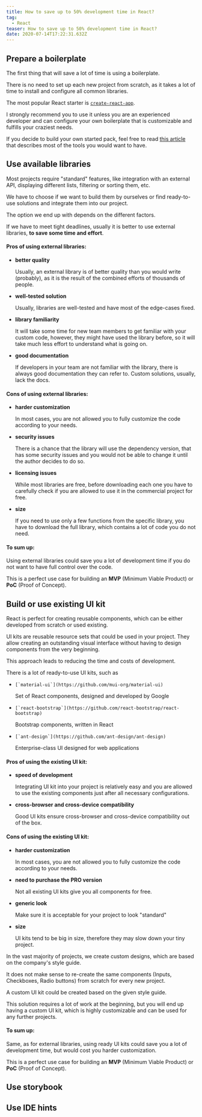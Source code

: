 ```yaml
---
title: How to save up to 50% development time in React?
tag:
  - React
teaser: How to save up to 50% development time in React?
date: 2020-07-14T17:22:31.632Z
---
```

## Prepare a boilerplate

The first thing that will save a lot of time is using a boilerplate.

There is no need to set up each new project from scratch, as it takes a lot of time to install and configure all common libraries.

The most popular React starter is [`create-react-app`](https://github.com/facebook/create-react-app). 

I strongly recommend you to use it unless you are an experienced developer and can configure your own boilerplate that is customizable and fulfills your craziest needs.

If you decide to build your own started pack, feel free to read [this article](/2020-06-09-the-best-tools-for-react-development/) that describes most of the tools you would want to have.

## Use available libraries

Most projects require "standard" features, like integration with an external API, displaying different lists, filtering or sorting them, etc.

We have to choose if we want to build them by ourselves or find ready-to-use solutions and integrate them into our project.

The option we end up with depends on the different factors.

If we have to meet tight deadlines, usually it is better to use external libraries, **to save some time and effort**.

#### Pros of using external libraries:

* **better quality** 

  Usually, an external library is of better quality than you would write (probably), as it is the result of the combined efforts of thousands of people.
* **well-tested solution**

  Usually, libraries are well-tested and have most of the edge-cases fixed.
* **library familiarity**

  It will take some time for new team members to get familiar with your custom code, however, they might have used the library before, so it will take much less effort to understand what is going on.
* **good documentation**

  If developers in your team are not familiar with the library, there is always good documentation they can refer to. Custom solutions, usually, lack the docs. 

#### Cons of using external libraries:

* **harder customization**

  In most cases, you are not allowed you to fully customize the code according to your needs.
* **security issues**

  There is a chance that the library will use the dependency version, that has some security issues and you would not be able to change it until the author decides to do so. 
* **licensing issues**

  While most libraries are free, before downloading each one you have to carefully check if you are allowed to use it in the commercial project for free.
* **size**

  If you need to use only a few functions from the specific library, you have to download the full library, which contains a lot of code you do not need.

#### To sum up:

Using external libraries could save you a lot of development time if you do not want to have full control over the code.

This is a perfect use case for building an **MVP** (Minimum Viable Product) or **PoC** (Proof of Concept).

## Build or use existing UI kit

React is perfect for creating reusable components, which can be either developed from scratch or used existing.

UI kits are reusable resource sets that could be used in your project. They allow creating an outstanding visual interface without having to design components from the very beginning.

This approach leads to reducing the time and costs of development.

There is a lot of ready-to-use UI kits, such as

* ``[`material-ui`](https://github.com/mui-org/material-ui)``

  Set of React components, designed and developed by Google
* [](https://github.com/react-bootstrap/react-bootstrap)``[`react-bootstrap`](https://github.com/react-bootstrap/react-bootstrap)``

  Bootstrap components, written in React
* ``[`ant-design`](https://github.com/ant-design/ant-design)``

  Enterprise-class UI designed for web applications

#### Pros of using the existing UI kit:

* **speed of development**

  Integrating UI kit into your project is relatively easy and you are allowed to use the existing components just after all necessary configurations.
* **cross-browser and cross-device compatibility**

  Good UI kits ensure cross-browser and cross-device compatibility out of the box.

#### Cons of using the existing UI kit:

* **harder customization**

  In most cases, you are not allowed you to fully customize the code according to your needs.
* **need to purchase the PRO version**

  Not all existing UI kits give you all components for free.
* **generic look**

  Make sure it is acceptable for your project to look "standard"
* **size**

  UI kits tend to be big in size, therefore they may slow down your tiny project.

In the vast majority of projects, we create custom designs, which are based on the company's style guide.

It does not make sense to re-create the same components (Inputs, Checkboxes, Radio buttons) from scratch for every new project.

A custom UI kit could be created based on the given style guide.

This solution requires a lot of work at the beginning, but you will end up having a custom UI kit, which is highly customizable and can be used for any further projects.

#### To sum up:

Same, as for external libraries, using ready UI kits could save you a lot of development time, but would cost you harder customization.

This is a perfect use case for building an **MVP** (Minimum Viable Product) or **PoC** (Proof of Concept).

## Use storybook

## Use IDE hints